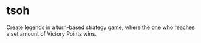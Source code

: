 # tsoh
  Create legends in a turn-based strategy game, where the one who reaches a set amount of Victory Points wins.
